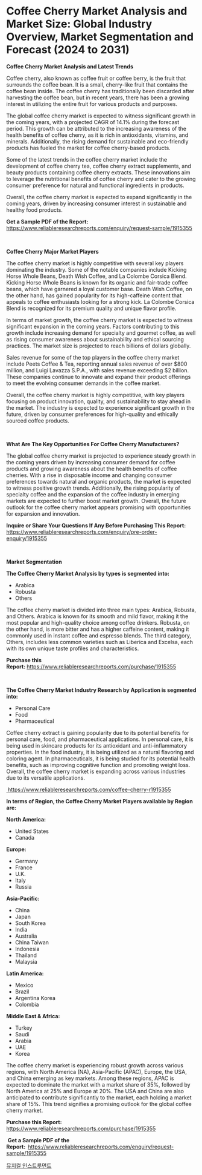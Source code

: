 <p><h1>Coffee Cherry Market Analysis and Market Size: Global Industry Overview, Market Segmentation and Forecast (2024 to 2031)</h1></p><p><strong>Coffee Cherry Market Analysis and Latest Trends</strong></p>
<p><p>Coffee cherry, also known as coffee fruit or coffee berry, is the fruit that surrounds the coffee bean. It is a small, cherry-like fruit that contains the coffee bean inside. The coffee cherry has traditionally been discarded after harvesting the coffee bean, but in recent years, there has been a growing interest in utilizing the entire fruit for various products and purposes.</p><p>The global coffee cherry market is expected to witness significant growth in the coming years, with a projected CAGR of 14.1% during the forecast period. This growth can be attributed to the increasing awareness of the health benefits of coffee cherry, as it is rich in antioxidants, vitamins, and minerals. Additionally, the rising demand for sustainable and eco-friendly products has fueled the market for coffee cherry-based products.</p><p>Some of the latest trends in the coffee cherry market include the development of coffee cherry tea, coffee cherry extract supplements, and beauty products containing coffee cherry extracts. These innovations aim to leverage the nutritional benefits of coffee cherry and cater to the growing consumer preference for natural and functional ingredients in products.</p><p>Overall, the coffee cherry market is expected to expand significantly in the coming years, driven by increasing consumer interest in sustainable and healthy food products.</p></p>
<p><strong>Get a Sample PDF of the Report:&nbsp;</strong> <a href="https://www.reliableresearchreports.com/enquiry/request-sample/1915355">https://www.reliableresearchreports.com/enquiry/request-sample/1915355</a></p>
<p>&nbsp;</p>
<p><strong>Coffee Cherry Major Market Players</strong></p>
<p><p>The coffee cherry market is highly competitive with several key players dominating the industry. Some of the notable companies include Kicking Horse Whole Beans, Death Wish Coffee, and La Colombe Corsica Blend. Kicking Horse Whole Beans is known for its organic and fair-trade coffee beans, which have garnered a loyal customer base. Death Wish Coffee, on the other hand, has gained popularity for its high-caffeine content that appeals to coffee enthusiasts looking for a strong kick. La Colombe Corsica Blend is recognized for its premium quality and unique flavor profile.</p><p>In terms of market growth, the coffee cherry market is expected to witness significant expansion in the coming years. Factors contributing to this growth include increasing demand for specialty and gourmet coffee, as well as rising consumer awareness about sustainability and ethical sourcing practices. The market size is projected to reach billions of dollars globally.</p><p>Sales revenue for some of the top players in the coffee cherry market include Peets Coffee & Tea, reporting annual sales revenue of over $800 million, and Luigi Lavazza S.P.A., with sales revenue exceeding $2 billion. These companies continue to innovate and expand their product offerings to meet the evolving consumer demands in the coffee market.</p><p>Overall, the coffee cherry market is highly competitive, with key players focusing on product innovation, quality, and sustainability to stay ahead in the market. The industry is expected to experience significant growth in the future, driven by consumer preferences for high-quality and ethically sourced coffee products.</p></p>
<p>&nbsp;</p>
<p><strong>What Are The Key Opportunities For Coffee Cherry Manufacturers?</strong></p>
<p><p>The global coffee cherry market is projected to experience steady growth in the coming years driven by increasing consumer demand for coffee products and growing awareness about the health benefits of coffee cherries. With a rise in disposable income and changing consumer preferences towards natural and organic products, the market is expected to witness positive growth trends. Additionally, the rising popularity of specialty coffee and the expansion of the coffee industry in emerging markets are expected to further boost market growth. Overall, the future outlook for the coffee cherry market appears promising with opportunities for expansion and innovation.</p></p>
<p><strong>Inquire or Share Your Questions If Any Before Purchasing This Report:</strong> <a href="https://www.reliableresearchreports.com/enquiry/pre-order-enquiry/1915355">https://www.reliableresearchreports.com/enquiry/pre-order-enquiry/1915355</a></p>
<p>&nbsp;</p>
<p><strong>Market Segmentation</strong></p>
<p><strong>The Coffee Cherry Market Analysis by types is segmented into:</strong></p>
<p><ul><li>Arabica</li><li>Robusta</li><li>Others</li></ul></p>
<p><p>The coffee cherry market is divided into three main types: Arabica, Robusta, and Others. Arabica is known for its smooth and mild flavor, making it the most popular and high-quality choice among coffee drinkers. Robusta, on the other hand, is more bitter and has a higher caffeine content, making it commonly used in instant coffee and espresso blends. The third category, Others, includes less common varieties such as Liberica and Excelsa, each with its own unique taste profiles and characteristics.</p></p>
<p><strong>Purchase this Report:&nbsp;</strong><a href="https://www.reliableresearchreports.com/purchase/1915355">https://www.reliableresearchreports.com/purchase/1915355</a></p>
<p>&nbsp;</p>
<p><strong>The Coffee Cherry Market Industry Research by Application is segmented into:</strong></p>
<p><ul><li>Personal Care</li><li>Food</li><li>Pharmaceutical</li></ul></p>
<p><p>Coffee cherry extract is gaining popularity due to its potential benefits for personal care, food, and pharmaceutical applications. In personal care, it is being used in skincare products for its antioxidant and anti-inflammatory properties. In the food industry, it is being utilized as a natural flavoring and coloring agent. In pharmaceuticals, it is being studied for its potential health benefits, such as improving cognitive function and promoting weight loss. Overall, the coffee cherry market is expanding across various industries due to its versatile applications.</p></p>
<p><a href="https://www.reliableresearchreports.com/coffee-cherry-r1915355">&nbsp;https://www.reliableresearchreports.com/coffee-cherry-r1915355</a></p>
<p><strong>In terms of Region, the Coffee Cherry Market Players available by Region are:</strong></p>
<p>
    <p> <strong> North America: </strong>
        <ul>
            <li>United States</li>
            <li>Canada</li>
        </ul>
        </p> 
    <p> <strong> Europe: </strong>
        <ul>
            <li>Germany</li>
            <li>France</li>
            <li>U.K.</li>
            <li>Italy</li>
            <li>Russia</li>
        </ul>
        </p> 
    <p> <strong> Asia-Pacific: </strong>
        <ul>
            <li>China</li>
            <li>Japan</li>
            <li>South Korea</li>
            <li>India</li>
            <li>Australia</li>
            <li>China Taiwan</li>
            <li>Indonesia</li>
            <li>Thailand</li>
            <li>Malaysia</li>
        </ul>
        </p> 
    <p> <strong> Latin America: </strong>
        <ul>
            <li>Mexico</li>
            <li>Brazil</li>
            <li>Argentina Korea</li>
            <li>Colombia</li>
        </ul>
        </p> 
    <p> <strong> Middle East & Africa: </strong>
        <ul>
            <li>Turkey</li>
            <li>Saudi</li>
            <li>Arabia</li>
            <li>UAE</li>
            <li>Korea</li>
        </ul>
    </p>
    </p>
<p><p>The coffee cherry market is experiencing robust growth across various regions, with North America (NA), Asia-Pacific (APAC), Europe, the USA, and China emerging as key markets. Among these regions, APAC is expected to dominate the market with a market share of 35%, followed by North America at 25% and Europe at 20%. The USA and China are also anticipated to contribute significantly to the market, each holding a market share of 15%. This trend signifies a promising outlook for the global coffee cherry market.</p></p>
<p><strong>Purchase this Report: </strong><a href="https://www.reliableresearchreports.com/purchase/1915355">https://www.reliableresearchreports.com/purchase/1915355</a></p>
<p>&nbsp;<strong>Get a Sample PDF of the Report:&nbsp;&nbsp;</strong><a href="https://www.reliableresearchreports.com/enquiry/request-sample/1915355">https://www.reliableresearchreports.com/enquiry/request-sample/1915355</a></p>
<p><strong></strong></p>
<p><p><a href="https://medium.com/@conormarvin1936/%EC%95%85%EA%B8%B0-%EC%8B%9C%EC%9E%A5%EC%9D%80-%EC%8B%9C%EC%9E%A5-%EC%A0%90%EC%9C%A0%EC%9C%A8-%EC%8B%9C%EC%9E%A5-%EB%8F%99%ED%96%A5-%EB%B0%8F-%EC%8B%9C%EC%9E%A5-%EC%84%B1%EC%9E%A5%EC%97%90-%EB%8C%80%ED%95%9C-%EC%A0%95%EB%B3%B4%EB%A5%BC-%EC%A0%9C%EA%B3%B5%ED%95%A9%EB%8B%88%EB%8B%A4-30b85220d40a">뮤지컬 인스트루먼트</a></p></p>